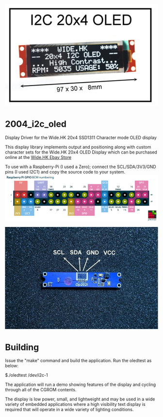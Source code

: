 <IMG BORDER=0 SRC="https://raw.githubusercontent.com/jafrado/2004_i2c_oled/master/doc/s-l1600.jpg">

# 2004_i2c_oled
Display Driver for the Wide.HK 20x4 SSD1311 Character mode OLED display

This display library implements output and positioning along with
custom character sets for the Wide.HK 20x4 OLED Display which can be
purchased online at the <A HREF="http://www.ebay.com/itm/162156498430"> Wide.HK Ebay Store</a>

To use with a Raspberry-Pi (I used a Zero); connect the
SCL/SDA/3V3/GND pins (I used I2C1) and copy the source code to your system. 
<IMG BORDER=0 SRC="https://raw.githubusercontent.com/jafrado/2004_i2c_oled/master/doc/raspberry-pi-pinout.png">

<IMG BORDER=0 SRC="https://github.com/jafrado/2004_i2c_oled/blob/master/doc/s-l1600-2.jpg">

# Building
Issue the "make" command and build the application. 
Run the oledtest as below:

 $./oledtest /dev/i2c-1

The application will run a demo showing features of the display and cycling through all of the CGROM
contents.

The display is low power, small, and lightweight and may be used in a
wide variety of embedded applications where a high visibility text
display is required that will operate in a wide variety of lighting 
conditions.


